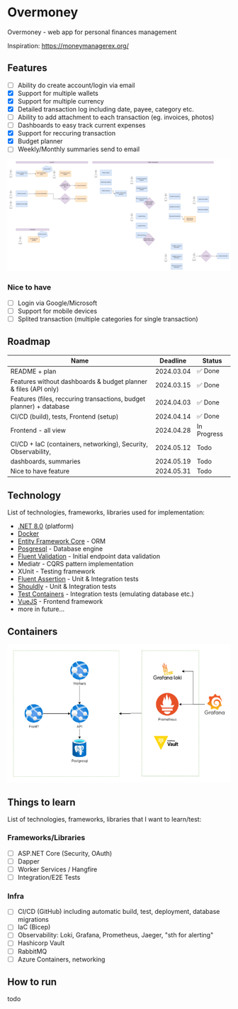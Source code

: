 # Overmoney

Overmoney - web app for personal finances management

Inspiration: https://moneymanagerex.org/

## Features

- [ ] Ability do create account/login via email
- [x] Support for multiple wallets
- [x] Support for multiple currency
- [x] Detailed transaction log including date, payee, category etc.
- [ ] Ability to add attachment to each transaction (eg. invoices, photos)
- [ ] Dashboards to easy track current expenses
- [x] Support for reccuring transaction
- [x] Budget planner
- [ ] Weekly/Monthly summaries send to email

![features](docs/features.drawio.png)

### Nice to have

- [ ] Login via Google/Microsoft
- [ ] Support for mobile devices
- [ ] Splited transaction (multiple categories for single transaction)

## Roadmap

| Name                                                                | Deadline   | Status      |
| ------------------------------------------------------------------- | ---------- | ----------- |
| README + plan                                                       | 2024.03.04 | ✅ Done     |
| Features without dashboards & budget planner & files (API only)     | 2024.03.15 | ✅ Done     |
| Features (files, reccuring transactions, budget planner) + database | 2024.04.03 | ✅ Done     |
| CI/CD (build), tests, Frontend (setup)                              | 2024.04.14 | ✅ Done     |
| Frontend - all view                                                 | 2024.04.28 | In Progress |
| CI/CD + IaC (containers, networking), Security, Observability,      | 2024.05.12 | Todo        |
| dashboards, summaries                                               | 2024.05.19 | Todo        |
| Nice to have feature                                                | 2024.05.31 | Todo        |

## Technology

List of technologies, frameworks, libraries used for implementation:

- [.NET 8.0](https://dotnet.microsoft.com/en-us/) (platform)
- [Docker](https://www.docker.com/)
- [Entity Framework Core](https://learn.microsoft.com/en-us/ef/) - ORM
- [Posgresql](https://www.postgresql.org.pl/) - Database engine
- [Fluent Validation](https://fluentvalidation.net/) - Initial endpoint data validation
- Mediatr - CQRS pattern implementation
- XUnit - Testing framework
- [Fluent Assertion](https://fluentassertions.com/) - Unit & Integration tests
- [Shouldly](https://shouldly.org) - Unit & Integration tests
- [Test Containers](https://dotnet.testcontainers.org/) - Integration tests (emulating database etc.)
- [VueJS](https://vuejs.org/) - Frontend framework
- more in future...

## Containers

![containers](docs/containers.png)

## Things to learn

List of technologies, frameworks, libraries that I want to learn/test:

### Frameworks/Libraries

- [ ] ASP.NET Core (Security, OAuth)
- [ ] Dapper
- [ ] Worker Services / Hangfire
- [ ] Integration/E2E Tests

### Infra

- [ ] CI/CD (GitHub) including automatic build, test, deployment, database migrations
- [ ] IaC (Bicep)
- [ ] Observability: Loki, Grafana, Prometheus, Jaeger, "sth for alerting"
- [ ] Hashicorp Vault
- [ ] RabbitMQ
- [ ] Azure Containers, networking

## How to run

todo

